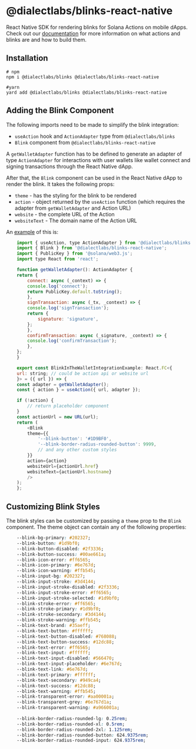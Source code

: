 # @dialectlabs/blinks-react-native

React Native SDK for rendering blinks for Solana Actions on mobile dApps. Check out our [documentation](https://docs.dialect.to) for more information on what actions and blinks are and how to build them.

## Installation

```console
# npm 
npm i @dialectlabs/blinks @dialectlabs/blinks-react-native

#yarn
yard add @dialectlabs/blinks @dialectlabs/blinks-react-native
```

## Adding the Blink Component

The following imports need to be made to simplify the blink integration:
- `useAction` hook and `ActionAdapter` type from `@dialectlabs/blinks`
- `Blink` component from `@dialectlabs/blinks-react-native`

A `getWalletAdapter` function has to be defined to generate an adapter of type `ActionAdapter` for interactions with user wallets like wallet connect and signing transactions through the React Native dApp.

After that, the `Blink` component can be used in the React Native dApp to render the blink. It takes the following props:
- `theme` - has the styling for the blink to be rendered
- `action` - object returned by the `useAction` function (which requires the adapter from `getWalletAdapter` and Action URL)
- `website` - the complete URL of the Action
- `websiteText` - The domain name of the Action URL

An [example](/example/src/Example.tsx) of this is:

```js
    import { useAction, type ActionAdapter } from '@dialectlabs/blinks';
    import { Blink } from '@dialectlabs/blinks-react-native';
    import { PublicKey } from '@solana/web3.js';
    import type React from 'react';

    function getWalletAdapter(): ActionAdapter {
    return {
        connect: async (_context) => {
        console.log('connect');
        return PublicKey.default.toString();
        },
        signTransaction: async (_tx, _context) => {
        console.log('signTransaction');
        return {
            signature: 'signature',
        };
        },
        confirmTransaction: async (_signature, _context) => {
        console.log('confirmTransaction');
        },
    };
    }

    export const BlinkInTheWalletIntegrationExample: React.FC<{
    url: string; // could be action api or website url
    }> = ({ url }) => {
    const adapter = getWalletAdapter();
    const { action } = useAction({ url, adapter });

    if (!action) {
        // return placeholder component
    }
    const actionUrl = new URL(url);
    return (
        <Blink
        theme={{
            '--blink-button': '#1D9BF0',
            '--blink-border-radius-rounded-button': 9999,
            // and any other custom styles
        }}
        action={action}
        websiteUrl={actionUrl.href}
        websiteText={actionUrl.hostname}
        />
    );
    };
```

## Customizing Blink Styles

The blink styles can be customized by passing a `theme` prop to the `Blink` component. The theme object can contain any of the following properties:

```css
    --blink-bg-primary: #202327;
    --blink-button: #1d9bf0;
    --blink-button-disabled: #2f3336;
    --blink-button-success: #00ae661a;
    --blink-icon-error: #ff6565;
    --blink-icon-primary: #6e767d;
    --blink-icon-warning: #ffb545;
    --blink-input-bg: #202327;
    --blink-input-stroke: #3d4144;
    --blink-input-stroke-disabled: #2f3336;
    --blink-input-stroke-error: #ff6565;
    --blink-input-stroke-selected: #1d9bf0;
    --blink-stroke-error: #ff6565;
    --blink-stroke-primary: #1d9bf0;
    --blink-stroke-secondary: #3d4144;
    --blink-stroke-warning: #ffb545;
    --blink-text-brand: #35aeff;
    --blink-text-button: #ffffff;
    --blink-text-button-disabled: #768088;
    --blink-text-button-success: #12dc88;
    --blink-text-error: #ff6565;
    --blink-text-input: #ffffff;
    --blink-text-input-disabled: #566470;
    --blink-text-input-placeholder: #6e767d;
    --blink-text-link: #6e767d;
    --blink-text-primary: #ffffff;
    --blink-text-secondary: #949ca4;
    --blink-text-success: #12dc88;
    --blink-text-warning: #ffb545;
    --blink-transparent-error: #aa00001a;
    --blink-transparent-grey: #6e767d1a;
    --blink-transparent-warning: #a966001a;
    
    --blink-border-radius-rounded-lg: 0.25rem;
    --blink-border-radius-rounded-xl: 0.5rem;
    --blink-border-radius-rounded-2xl: 1.125rem;
    --blink-border-radius-rounded-button: 624.9375rem;
    --blink-border-radius-rounded-input: 624.9375rem;
```
